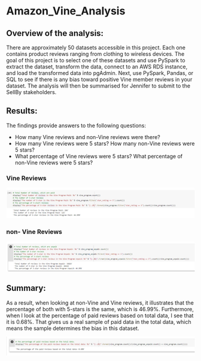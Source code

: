 # Amazon_Vine_Analysis

## Overview of the analysis: 

There are approximately 50 datasets accessible in this project. Each one contains product reviews ranging from clothing to wireless devices. The goal of this project is to select one of these datasets and use PySpark to extract the dataset, transform the data, connect to an AWS RDS instance, and load the transformed data into pgAdmin. Next, use PySpark, Pandas, or SQL to see if there is any bias toward positive Vine member reviews in your dataset. The analysis will then be summarised for Jennifer to submit to the SellBy stakeholders.

## Results: 

The findings provide answers to the following questions:
  - How many Vine reviews and non-Vine reviews were there?
  - How many Vine reviews were 5 stars? How many non-Vine reviews were 5 stars?
  - What percentage of Vine reviews were 5 stars? What percentage of non-Vine reviews were 5 stars?

### Vine Reviews

<p align="center"><img src="https://github.com/zkirsan/Amazon_Vine_Analysis/blob/main/Resources/Vine_Program_Paid.PNG"></img></p>

### non- Vine Reviews

<p align="center"><img src="https://github.com/zkirsan/Amazon_Vine_Analysis/blob/main/Resources/Vine_Program_UnPaid.PNG"></img></p>


## Summary: 

As a result, when looking at non-Vine and Vine reviews, it illustrates that the percentage of both with 5-stars is the same, which is 46.99%. Furthermore, when I look at the percentage of paid reviews based on total data, I see that it is 0.68%. That gives us a real sample of paid data in the total data, which means the sample determines the bias in this dataset. 

<p align="center"><img src="https://github.com/zkirsan/Amazon_Vine_Analysis/blob/main/Resources/additional_analysis.PNG"></img></p>


